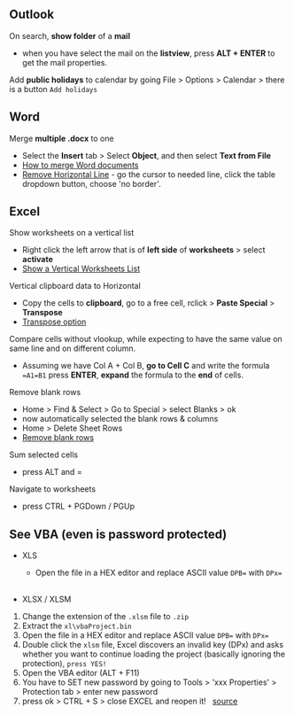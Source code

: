 ## Outlook

On search, **show folder** of a **mail**  

* when you have select the mail on the **listview**, press **ALT + ENTER** to get the mail properties.

Add **public holidays** to calendar by going File > Options > Calendar > there is a button `Add holidays`  

## Word
 
Merge **multiple .docx** to one  

* Select the **Insert** tab > Select **Object**, and then select **Text from File**  
* [How to merge Word documents](https://docs.microsoft.com/en-us/office/troubleshoot/word/merge-word-documents)
* [Remove Horizontal Line](https://www.howtogeek.com/217924/how-to-remove-automatic-horizontal-lines-in-word/) - go the cursor to needed line, click the table dropdown button, choose 'no border'.

## Excel
Show worksheets on a vertical list  

* Right click the left arrow that is of **left side** of **worksheets** > select **activate**  
* [Show a Vertical Worksheets List](https://www.knowledgewave.com/blog/msoffice/excel-right-click-to-show-a-vertical-worksheets-list.html)  

Vertical clipboard data to Horizontal  

* Copy the cells to **clipboard**, go to a free cell, rclick > **Paste Special** > **Transpose**  
* [Transpose option](https://www.stl-training.co.uk/b/copy-vertical-data-and-paste-it-horizontally-in-excel/)

Compare cells without vlookup, while expecting to have the same value on same line and on different column.

* Assuming we have Col A + Col B, **go to Cell C** and write the formula `=A1=B1` press **ENTER**, **expand** the formula to the **end** of cells.  

Remove blank rows  

* Home > Find & Select > Go to Special > select Blanks > ok
* now automatically selected the blank rows & columns
* Home > Delete Sheet Rows  
* [Remove blank rows](https://www.businessinsider.com/how-to-remove-blank-rows-in-excel)  

Sum selected cells  

* press ALT and =

Navigate to worksheets  

* press CTRL + PGDown / PGUp  


## See VBA (even is password protected)

* XLS
  * Open the file in a HEX editor and replace ASCII value `DPB=` with `DPx=`  
&nbsp;

* XLSX / XLSM  
1. Change the extension of the `.xlsm` file to `.zip`  
2. Extract the `xl\vbaProject.bin`  
3. Open the file in a HEX editor and replace ASCII value `DPB=` with `DPx=`
4. Double click the `xlsm` file, Excel discovers an invalid key (DPx) and asks whether you want to continue loading the project (basically ignoring the protection), `press YES!`  
5. Open the VBA editor (ALT + F11)  
6. You have to SET new password by going to Tools > 'xxx Properties' > Protection tab > enter new password  
7. press ok > CTRL + S > close EXCEL and reopen it! &nbsp; [source](https://stackoverflow.com/a/31073075)  